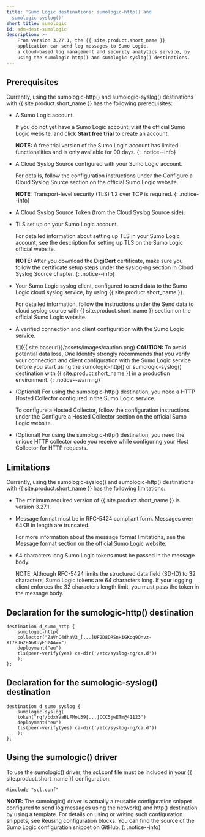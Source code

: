 ```yaml
---
title: 'Sumo Logic destinations: sumologic-http() and
  sumologic-syslog()'
short_title: sumologic
id: adm-dest-sumologic
description: >-
    From version 3.27.1, the {{ site.product.short_name }}
    application can send log messages to Sumo Logic,
    a cloud-based log management and security analytics service, by
    using the sumologic-http() and sumologic-syslog() destinations.
---
```


## Prerequisites

Currently, using the sumologic-http() and sumologic-syslog()
destinations with {{ site.product.short_name }} has the following prerequisites:

- A Sumo Logic account.

    If you do not yet have a Sumo Logic account, visit the official
    Sumo Logic website, and click **Start free trial** to create an account.

    **NOTE:** A free trial version of the Sumo Logic account has limited
    functionalities and is only available for 90 days.
    {: .notice--info}

- A Cloud Syslog Source
    configured with your Sumo Logic account.

    For details, follow the configuration instructions under the
    Configure a Cloud Syslog Source section on the official Sumo Logic website.

    **NOTE:** Transport-level security (TLS) 1.2 over TCP is required.
    {: .notice--info}

- A Cloud Syslog Source Token (from the Cloud Syslog Source side).

- TLS set up on your Sumo Logic account.

    For detailed information about setting up TLS in your Sumo Logic
    account, see the description for setting up TLS on the Sumo Logic
    official website.

    **NOTE:** After you download the **DigiCert** certificate, make sure you follow the certificate setup steps under the syslog-ng
    section in Cloud Syslog Source chapter.
    {: .notice--info}

- Your Sumo Logic syslog client, configured to send data to the Sumo
    Logic cloud syslog service, by using {{ site.product.short_name }}.

    For detailed information, follow the instructions under the Send
    data to cloud syslog source with {{ site.product.short_name }} section on the official Sumo Logic website.

- A verified connection and client configuration with the Sumo Logic
    service.

    ![]({{ site.baseurl}}/assets/images/caution.png) **CAUTION:**
    To avoid potential data loss, One Identity strongly recommends that you verify your connection and client configuration with the Sumo Logic service before you start using the sumologic-http() or sumologic-syslog() destination
    with {{ site.product.short_name }} in a production environment.
    {: .notice--warning}

- (Optional) For using the sumologic-http() destination, you need a
    HTTP Hosted Collector configured in the Sumo Logic service.

    To configure a Hosted Collector, follow the configuration
    instructions under the Configure a Hosted Collector
    section on the official Sumo Logic website.

- (Optional) For using the sumologic-http() destination, you need the
    unique HTTP collector code you receive while configuring your Host
    Collector for HTTP requests.

## Limitations

Currently, using the sumologic-syslog() and sumologic-http()
destinations with {{ site.product.short_name }} has the following limitations:

- The minimum required version of {{ site.product.short_name }} is version 3.27.1.

- Message format must be in RFC-5424 compliant form. Messages over
    64KB in length are truncated.

    For more information about the message format limitations, see the
    Message format section on the official Sumo Logic website.

- 64 characters long Sumo Logic tokens must be passed in the message
    body.

    NOTE: Although RFC-5424 limits the structured data field
    (SD-ID) to 32 characters, Sumo Logic tokens are 64 characters long. If your
    logging client enforces the 32 characters length limit, you must
    pass the token in the message body.

## Declaration for the sumologic-http() destination

```config
destination d_sumo_http {
    sumologic-http(
    collector("ZaVnC4dhaV3_[...]UF2D8DRSnHiGKoq9Onvz-XT7RJG2FA6RuyE5z4A==")
    deployment("eu")
    tls(peer-verify(yes) ca-dir('/etc/syslog-ng/ca.d'))
    );
};
```

## Declaration for the sumologic-syslog() destination

```config
destination d_sumo_syslog {
    sumologic-syslog(
    token("rqf/bdxYVaBLFMoU39[...]CCC5jwETm@41123")
    deployment("eu")
    tls(peer-verify(yes) ca-dir('/etc/syslog-ng/ca.d'))
    );
};
```

## Using the sumologic() driver

To use the sumologic() driver, the scl.conf file must be included in
your {{ site.product.short_name }} configuration:

```config
@include "scl.conf"
```

**NOTE:** The sumologic() driver is actually a reusable configuration
snippet configured to send log messages using the network() and http()
destination by using a template. For details on using or writing such
configuration snippets, see Reusing configuration blocks.
You can find the source of the Sumo Logic configuration snippet on GitHub.
{: .notice--info}
